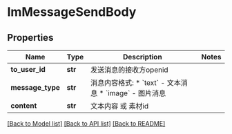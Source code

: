 # ImMessageSendBody

## Properties
Name | Type | Description | Notes
------------ | ------------- | ------------- | -------------
**to_user_id** | **str** | 发送消息的接收方openid | 
**message_type** | **str** | 消息内容格式:   * &#x60;text&#x60; - 文本消息   * &#x60;image&#x60; - 图片消息  | 
**content** | **str** | 文本内容 或 素材id | 

[[Back to Model list]](../README.md#documentation-for-models) [[Back to API list]](../README.md#documentation-for-api-endpoints) [[Back to README]](../README.md)

